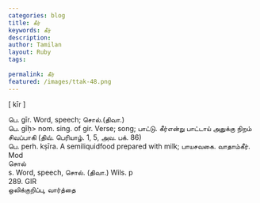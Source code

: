 ```yaml
---
categories: blog
title: கீர்
keywords: கீர்
description: 
author: Tamilan
layout: Ruby
tags: 
 
permalink: கீர்
featured: /images/ttak-48.png
---
```

  
[ kīr ]  
  
பெ. gīr. Word, speech; சொல்.(திவா.)  
பெ. gīḥ> nom. sing. of gir. Verse; song; பாட்டு. கீர்என்று பாட்டாய் அதுக்கு நிறம் சிவப்பாகி (திவ். பெரியாழ். 1, 5, அவ. பக். 86)  
பெ. perh. kṣīra. A semiliquidfood prepared with milk; பாயசவகை. வாதாம்கீர். Mod  
சொல்  
s. Word, speech, சொல். (திவா.) Wils. p  
289. GIR  
ஒலிக்குறிப்பு, வார்த்தை